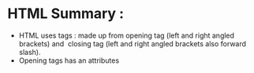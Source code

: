 # HTML Summary :
- HTML uses tags : made up from opening tag (left and right angled brackets) and 
  closing tag (left and right angled brackets also forward slash).
- Opening tags has an attributes 
